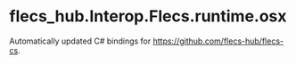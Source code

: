 
# flecs_hub.Interop.Flecs.runtime.osx

Automatically updated C# bindings for https://github.com/flecs-hub/flecs-cs.
